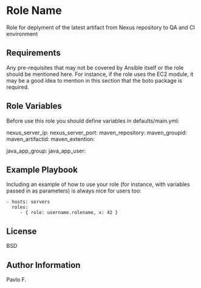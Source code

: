Role Name
=========

Role for deplyment of the latest artifact from Nexus repository to QA and CI environment

Requirements
------------

Any pre-requisites that may not be covered by Ansible itself or the role should be mentioned here. For instance, if the role uses the EC2 module, it may be a good idea to mention in this section that the boto package is required.

Role Variables
--------------

Before use this role you should define variables in defaults/main.yml:

nexus_server_ip:
nexus_server_port:
maven_repository:
maven_groupid:
maven_artifactid:
maven_extention:

java_app_group:
java_app_user:

Example Playbook
----------------

Including an example of how to use your role (for instance, with variables passed in as parameters) is always nice for users too:

    - hosts: servers
      roles:
         - { role: username.rolename, x: 42 }

License
-------

BSD

Author Information
------------------

Pavlo F.
